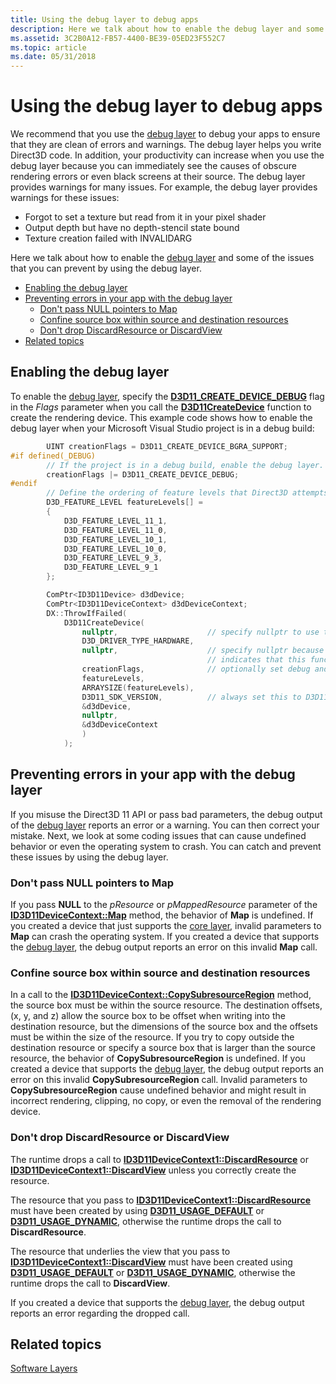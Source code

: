 ```yaml
---
title: Using the debug layer to debug apps
description: Here we talk about how to enable the debug layer and some of the issues that you can prevent by using the debug layer.
ms.assetid: 3C2B0A12-FB57-4400-BE39-05ED23F552C7
ms.topic: article
ms.date: 05/31/2018
---
```


# Using the debug layer to debug apps

We recommend that you use the [debug layer](overviews-direct3d-11-devices-layers.md) to debug your apps to ensure that they are clean of errors and warnings. The debug layer helps you write Direct3D code. In addition, your productivity can increase when you use the debug layer because you can immediately see the causes of obscure rendering errors or even black screens at their source. The debug layer provides warnings for many issues. For example, the debug layer provides warnings for these issues:

-   Forgot to set a texture but read from it in your pixel shader
-   Output depth but have no depth-stencil state bound
-   Texture creation failed with INVALIDARG

Here we talk about how to enable the [debug layer](overviews-direct3d-11-devices-layers.md) and some of the issues that you can prevent by using the debug layer.

-   [Enabling the debug layer](#enabling-the-debug-layer)
-   [Preventing errors in your app with the debug layer](#preventing-errors-in-your-app-with-the-debug-layer)
    -   [Don't pass NULL pointers to Map](#dont-pass-null-pointers-to-map)
    -   [Confine source box within source and destination resources](#confine-source-box-within-source-and-destination-resources)
    -   [Don't drop DiscardResource or DiscardView](#dont-drop-discardresource-or-discardview)
-   [Related topics](#related-topics)

## Enabling the debug layer

To enable the [debug layer](overviews-direct3d-11-devices-layers.md), specify the [**D3D11\_CREATE\_DEVICE\_DEBUG**](/windows/desktop/api/D3D11/ne-d3d11-d3d11_create_device_flag) flag in the *Flags* parameter when you call the [**D3D11CreateDevice**](/windows/desktop/api/D3D11/nf-d3d11-d3d11createdevice) function to create the rendering device. This example code shows how to enable the debug layer when your Microsoft Visual Studio project is in a debug build:


```C++
        UINT creationFlags = D3D11_CREATE_DEVICE_BGRA_SUPPORT;
#if defined(_DEBUG)
        // If the project is in a debug build, enable the debug layer.
        creationFlags |= D3D11_CREATE_DEVICE_DEBUG;
#endif
        // Define the ordering of feature levels that Direct3D attempts to create.
        D3D_FEATURE_LEVEL featureLevels[] =
        {
            D3D_FEATURE_LEVEL_11_1,
            D3D_FEATURE_LEVEL_11_0,
            D3D_FEATURE_LEVEL_10_1,
            D3D_FEATURE_LEVEL_10_0,
            D3D_FEATURE_LEVEL_9_3,
            D3D_FEATURE_LEVEL_9_1
        };

        ComPtr<ID3D11Device> d3dDevice;
        ComPtr<ID3D11DeviceContext> d3dDeviceContext;
        DX::ThrowIfFailed(
            D3D11CreateDevice(
                nullptr,                    // specify nullptr to use the default adapter
                D3D_DRIVER_TYPE_HARDWARE,
                nullptr,                    // specify nullptr because D3D_DRIVER_TYPE_HARDWARE 
                                            // indicates that this function uses hardware
                creationFlags,              // optionally set debug and Direct2D compatibility flags
                featureLevels,
                ARRAYSIZE(featureLevels),
                D3D11_SDK_VERSION,          // always set this to D3D11_SDK_VERSION
                &d3dDevice,
                nullptr,
                &d3dDeviceContext
                )
            );
```



## Preventing errors in your app with the debug layer

If you misuse the Direct3D 11 API or pass bad parameters, the debug output of the [debug layer](overviews-direct3d-11-devices-layers.md) reports an error or a warning. You can then correct your mistake. Next, we look at some coding issues that can cause undefined behavior or even the operating system to crash. You can catch and prevent these issues by using the debug layer.

### Don't pass NULL pointers to Map

If you pass **NULL** to the *pResource* or *pMappedResource* parameter of the [**ID3D11DeviceContext::Map**](/windows/desktop/api/D3D11/nf-d3d11-id3d11devicecontext-map) method, the behavior of **Map** is undefined. If you created a device that just supports the [core layer](overviews-direct3d-11-devices-layers.md), invalid parameters to **Map** can crash the operating system. If you created a device that supports the [debug layer](overviews-direct3d-11-devices-layers.md), the debug output reports an error on this invalid **Map** call.

### Confine source box within source and destination resources

In a call to the [**ID3D11DeviceContext::CopySubresourceRegion**](/windows/desktop/api/D3D11/nf-d3d11-id3d11devicecontext-copysubresourceregion) method, the source box must be within the source resource. The destination offsets, (x, y, and z) allow the source box to be offset when writing into the destination resource, but the dimensions of the source box and the offsets must be within the size of the resource. If you try to copy outside the destination resource or specify a source box that is larger than the source resource, the behavior of **CopySubresourceRegion** is undefined. If you created a device that supports the [debug layer](overviews-direct3d-11-devices-layers.md), the debug output reports an error on this invalid **CopySubresourceRegion** call. Invalid parameters to **CopySubresourceRegion** cause undefined behavior and might result in incorrect rendering, clipping, no copy, or even the removal of the rendering device.

### Don't drop DiscardResource or DiscardView

The runtime drops a call to [**ID3D11DeviceContext1::DiscardResource**](/windows/desktop/api/D3D11_1/nf-d3d11_1-id3d11devicecontext1-discardresource) or [**ID3D11DeviceContext1::DiscardView**](/windows/desktop/api/D3D11_1/nf-d3d11_1-id3d11devicecontext1-discardview) unless you correctly create the resource.

The resource that you pass to [**ID3D11DeviceContext1::DiscardResource**](/windows/desktop/api/D3D11_1/nf-d3d11_1-id3d11devicecontext1-discardresource) must have been created by using [**D3D11\_USAGE\_DEFAULT**](/windows/desktop/api/D3D11/ne-d3d11-d3d11_usage) or [**D3D11\_USAGE\_DYNAMIC**](/windows/desktop/api/D3D11/ne-d3d11-d3d11_usage), otherwise the runtime drops the call to **DiscardResource**.

The resource that underlies the view that you pass to [**ID3D11DeviceContext1::DiscardView**](/windows/desktop/api/D3D11_1/nf-d3d11_1-id3d11devicecontext1-discardview) must have been created using [**D3D11\_USAGE\_DEFAULT**](/windows/desktop/api/D3D11/ne-d3d11-d3d11_usage) or [**D3D11\_USAGE\_DYNAMIC**](/windows/desktop/api/D3D11/ne-d3d11-d3d11_usage), otherwise the runtime drops the call to **DiscardView**.

If you created a device that supports the [debug layer](overviews-direct3d-11-devices-layers.md), the debug output reports an error regarding the dropped call.

## Related topics

<dl> <dt>

[Software Layers](overviews-direct3d-11-devices-layers.md)
</dt> </dl>

 

 




